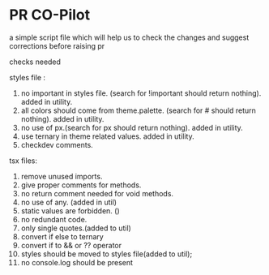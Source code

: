 # PR CO-Pilot
a simple script file which will help us to check the changes and suggest corrections before raising pr

checks needed


styles file : 
1) no important in styles file. (search for !important should return nothing). added in utility.
2) all colors should come from theme.palette. (search for # should return nothing). added in utility.
3) no use of px.(search for px should return nothing). added in utility.
4) use ternary in theme related values. added in utility.
5) checkdev comments.

tsx files:
1) remove unused imports.
2) give proper comments for methods.
3) no return comment needed for void methods.
4) no use of any. (added in util)
5) static values are forbidden. ()
6) no redundant code.
7) only single quotes.(added to util)
8) convert if else to ternary
9) convert if to && or ?? operator
10) styles should be moved to styles file(added to util);
11) no console.log should be present
